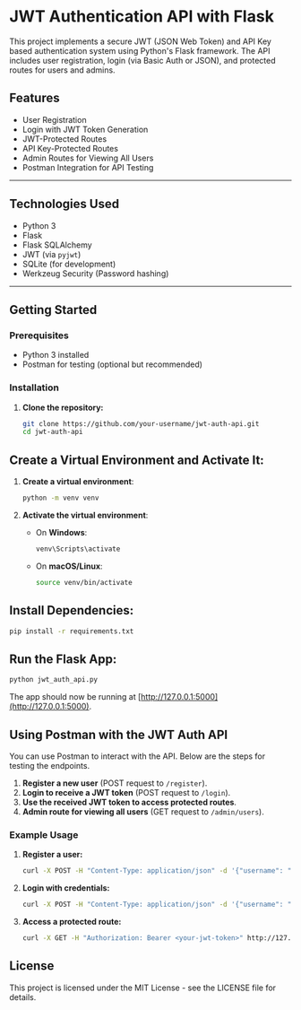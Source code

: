 # JWT Authentication API with Flask

This project implements a secure JWT (JSON Web Token) and API Key based authentication system using Python's Flask framework. The API includes user registration, login (via Basic Auth or JSON), and protected routes for users and admins.

## Features

- User Registration
- Login with JWT Token Generation
- JWT-Protected Routes
- API Key-Protected Routes
- Admin Routes for Viewing All Users
- Postman Integration for API Testing

---

## Technologies Used

- Python 3
- Flask
- Flask SQLAlchemy
- JWT (via `pyjwt`)
- SQLite (for development)
- Werkzeug Security (Password hashing)

---

## Getting Started

### Prerequisites

- Python 3 installed
- Postman for testing (optional but recommended)

### Installation

1. **Clone the repository:**
   ```bash
   git clone https://github.com/your-username/jwt-auth-api.git
   cd jwt-auth-api
## Create a Virtual Environment and Activate It:

1. **Create a virtual environment**:

   ```bash
   python -m venv venv
   ```

2. **Activate the virtual environment**:

   - On **Windows**:
     ```bash
     venv\Scripts\activate
     ```

   - On **macOS/Linux**:
     ```bash
     source venv/bin/activate
     ```

## Install Dependencies:

```bash
pip install -r requirements.txt
```

## Run the Flask App:

```bash
python jwt_auth_api.py
```

The app should now be running at [http://127.0.0.1:5000](http://127.0.0.1:5000).

## Using Postman with the JWT Auth API

You can use Postman to interact with the API. Below are the steps for testing the endpoints.

1. **Register a new user** (POST request to `/register`).
2. **Login to receive a JWT token** (POST request to `/login`).
3. **Use the received JWT token to access protected routes**.
4. **Admin route for viewing all users** (GET request to `/admin/users`).

### Example Usage

1. **Register a user:**

   ```bash
   curl -X POST -H "Content-Type: application/json" -d '{"username": "testuser", "password": "testpassword"}' http://127.0.0.1:5000/register
   ```

2. **Login with credentials:**

   ```bash
   curl -X POST -H "Content-Type: application/json" -d '{"username": "testuser", "password": "testpassword"}' http://127.0.0.1:5000/login
   ```

3. **Access a protected route:**

   ```bash
   curl -X GET -H "Authorization: Bearer <your-jwt-token>" http://127.0.0.1:5000/protected
   ```

## License

This project is licensed under the MIT License - see the LICENSE file for details.
